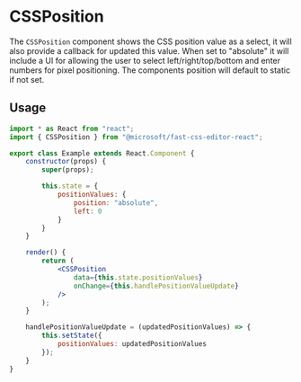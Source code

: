 # CSSPosition
The `CSSPosition` component shows the CSS position value as a select, it will also provide a callback for updated this value. When set to "absolute" it will include a UI for allowing the user to select left/right/top/bottom and enter numbers for pixel positioning. The components position will default to static if not set.

## Usage
```jsx
import * as React from "react";
import { CSSPosition } from "@microsoft/fast-css-editor-react";

export class Example extends React.Component {
    constructor(props) {
        super(props);

        this.state = {
            positionValues: {
                position: "absolute",
                left: 0
            }
        }
    }

    render() {
        return (
            <CSSPosition
                data={this.state.positionValues}
                onChange={this.handlePositionValueUpdate}
            />
        );
    }

    handlePositionValueUpdate = (updatedPositionValues) => {
        this.setState({
            positionValues: updatedPositionValues
        });
    }
}
```
